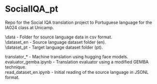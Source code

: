 # SocialIQA_pt
Repo for the Social IQA translation project to Portuguese language for the IA024 class at Unicamp.  

\data           - Folder for source language data in csv format.  
\dataset_en     - Source language dataset folder (en).    
\dataset_pt     - Target language dataset folder (pt).    

translator_*            - Machine translation using hugging face models.  
evaluator_gemba.ipynb   - Translation evaluator using a modified GEMBA technique.  
read_dataset_en.ipynb   - Initial reading of the source language in JSONL format.  